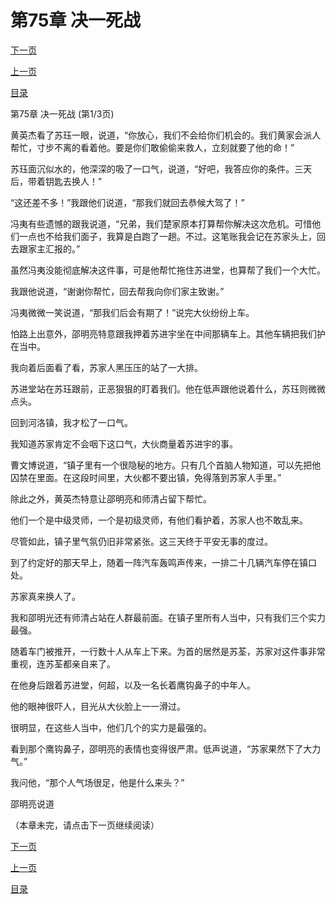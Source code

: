 <h1>第75章   决一死战</h1>
            <div><p><a href="./223_%E7%AC%AC75%E7%AB%A0_%E5%86%B3%E4%B8%80%E6%AD%BB%E6%88%98.md">下一页</a></p><p><a href="./221_%E7%AC%AC74%E7%AB%A0_%E5%8F%8D%E5%88%B6.md">上一页</a></p><p><a href="../">目录</a></p></div>
            <div><p>第75章   决一死战 (第1/3页)</p><p>黄英杰看了苏珏一眼，说道，“你放心，我们不会给你们机会的。我们黄家会派人帮忙，寸步不离的看着他。要是你们敢偷偷来救人，立刻就要了他的命！”</p><p>苏珏面沉似水的，他深深的吸了一口气，说道，“好吧，我答应你的条件。三天后，带着钥匙去换人！”</p><p>“这还差不多！”我跟他们说道，“那我们就回去恭候大驾了！”</p><p>冯夷有些遗憾的跟我说道，“兄弟，我们楚家原本打算帮你解决这次危机。可惜他们一点也不给我们面子，我算是白跑了一趟。不过。这笔账我会记在苏家头上，回去跟家主汇报的。”</p><p>虽然冯夷没能彻底解决这件事，可是他帮忙拖住苏进堂，也算帮了我们一个大忙。</p><p>我跟他说道，“谢谢你帮忙，回去帮我向你们家主致谢。”</p><p>冯夷微微一笑说道，“那我们后会有期了！”说完大伙纷纷上车。</p><p>怕路上出意外，邵明亮特意跟我押着苏进宇坐在中间那辆车上。其他车辆把我们护在当中。</p><p>我向着后面看了看，苏家人黑压压的站了一大排。</p><p>苏进堂站在苏珏跟前，正恶狠狠的盯着我们。他在低声跟他说着什么，苏珏则微微点头。</p><p>回到河洛镇，我才松了一口气。</p><p>我知道苏家肯定不会咽下这口气，大伙商量着苏进宇的事。</p><p>曹文博说道，“镇子里有一个很隐秘的地方。只有几个首脑人物知道，可以先把他囚禁在里面。在这段时间里，大伙都不要出镇，免得落到苏家人手里。”</p><p>除此之外，黄英杰特意让邵明亮和师清占留下帮忙。</p><p>他们一个是中级灵师，一个是初级灵师，有他们看护着，苏家人也不敢乱来。</p><p>尽管如此，镇子里气氛仍旧非常紧张。这三天终于平安无事的度过。</p><p>到了约定好的那天早上，随着一阵汽车轰鸣声传来，一排二十几辆汽车停在镇口处。</p><p>苏家真来换人了。</p><p>我和邵明光还有师清占站在人群最前面。在镇子里所有人当中，只有我们三个实力最强。</p><p>随着车门被推开，一行数十人从车上下来。为首的居然是苏荃，苏家对这件事非常重视，连苏荃都亲自来了。</p><p>在他身后跟着苏进堂，何超，以及一名长着鹰钩鼻子的中年人。</p><p>他的眼神很吓人，目光从大伙脸上一一滑过。</p><p>很明显，在这些人当中，他们几个的实力是最强的。</p><p>看到那个鹰钩鼻子，邵明亮的表情也变得很严肃。低声说道，“苏家果然下了大力气。”</p><p>我问他，“那个人气场很足，他是什么来头？”</p><p>邵明亮说道</p><p>（本章未完，请点击下一页继续阅读）</p></div>
            <div><p><a href="./223_%E7%AC%AC75%E7%AB%A0_%E5%86%B3%E4%B8%80%E6%AD%BB%E6%88%98.md">下一页</a></p><p><a href="./221_%E7%AC%AC74%E7%AB%A0_%E5%8F%8D%E5%88%B6.md">上一页</a></p><p><a href="../">目录</a></p></div>
